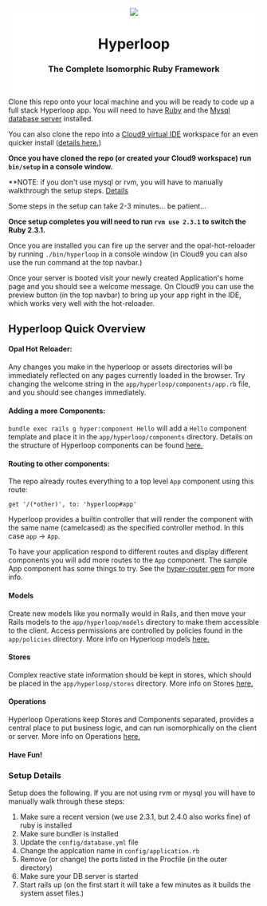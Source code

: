 <div style="background-color: white">

<p align="center">
	<a href="http://ruby-hyperloop.io/" alt="Hyperloop" title="Hyperloop">
		<img src="https://raw.githubusercontent.com/ruby-hyperloop/ruby-hyperloop.io/source/source/images/hyperloop-logo-small-pink.png">
	</a>
</p>

<h1 align="center">
	Hyperloop
</h1>

<h3 align="center">The Complete Isomorphic Ruby Framework</h3>

<br>

Clone this repo onto your local machine and you will be ready to code up a full stack Hyperloop app.  You will need to have [Ruby](https://www.ruby-lang.org/en/documentation/installation/) and the [Mysql database server](https://dev.mysql.com/doc/refman/5.7/en/installing.html) installed.  

You can also clone the repo into a [Cloud9 virtual IDE](https://c9.io) workspace for an even quicker install ([details here.](https://github.com/ruby-hyperloop/rails-clone-and-go/blob/master/cloud9-setup.md))

**Once you have cloned the repo (or created your Cloud9 workspace) run `bin/setup` in a console window.**

**NOTE:  if you don't use mysql or rvm, you will have to manually walkthrough the setup steps.  [Details](#setup-details)

Some steps in the setup can take 2-3 minutes... be patient...

**Once setup completes you will need to run `rvm use 2.3.1` to switch the Ruby 2.3.1.**

Once you are installed you can fire up the server and the opal-hot-reloader by running `./bin/hyperloop` in a console window (in Cloud9 you can also use the run command at the top navbar.)  

Once your server is booted visit your newly created Application's home page and you should see a welcome message.  On Cloud9 you can use the preview button (in the top navbar) to bring up your app right in the IDE, which works very well with the hot-reloader.

## Hyperloop Quick Overview

#### Opal Hot Reloader:

Any changes you make in the hyperloop or assets directories will be immediately reflected on any pages currently loaded in the browser.  Try changing the welcome string in the `app/hyperloop/components/app.rb` file, and you should see changes immediately.

#### Adding a more Components:

`bundle exec rails g hyper:component Hello` will add a `Hello` component template and place it in the `app/hyperloop/components` directory.  Details on the structure of Hyperloop components can be found [here.](http://ruby-hyperloop.io/docs/components/dsl-overview/)

#### Routing to other components:

The repo already routes everything to a top level `App` component using this route:

`get '/(*other)', to: 'hyperloop#app'`

Hyperloop provides a builtin controller that will render the component with the same name (camelcased) as the specified controller method.  In this case `app` -> `App`.

To have your application respond to different routes and display different components you will add more routes to the `App` component.  The sample App component has some things to try. See the [hyper-router gem](https://github.com/ruby-hyperloop/hyper-router) for more info.

#### Models

Create new models like you normally would in Rails, and then move your Rails models to the `app/hyperloop/models` directory to make them accessible to the client.  Access permissions are controlled by policies found in the `app/policies` directory.  More info on Hyperloop models [here.](http://ruby-hyperloop.io/start/models/)

#### Stores

Complex reactive state information should be kept in stores, which should be placed in the `app/hyperloop/stores` directory.  More info on Stores [here.](http://ruby-hyperloop.io/start/stores/)

#### Operations

Hyperloop Operations keep Stores and Components separated, provides a central place to put business logic, and can run isomorphically on the client or server.  More info on Operations [here.](http://ruby-hyperloop.io/start/operations/)

#### Have Fun!

</div>

### Setup Details

Setup does the following.  If you are not using rvm or mysql you will have to manually walk through these steps:

1. Make sure a recent version (we use 2.3.1, but 2.4.0 also works fine) of ruby is installed
2. Make sure bundler is installed
3. Update the `config/database.yml` file
4. Change the applcation name in `config/application.rb`
5. Remove (or change) the ports listed in the Procfile (in the outer directory)
6. Make sure your DB server is started
7. Start rails up  (on the first start it will take a few minutes as it builds the system asset files.)
